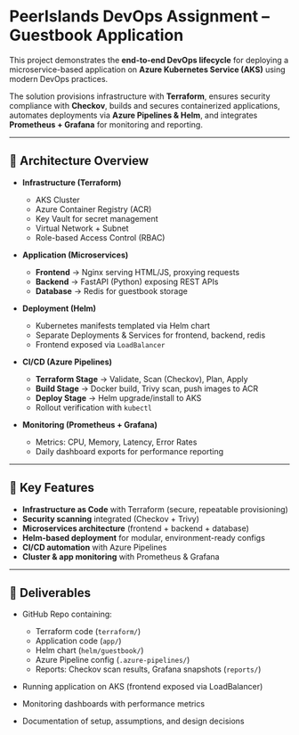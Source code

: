 # PeerIslands DevOps Assignment – Guestbook Application

This project demonstrates the **end-to-end DevOps lifecycle** for deploying a microservice-based application on **Azure Kubernetes Service (AKS)** using modern DevOps practices.

The solution provisions infrastructure with **Terraform**, ensures security compliance with **Checkov**, builds and secures containerized applications, automates deployments via **Azure Pipelines & Helm**, and integrates **Prometheus + Grafana** for monitoring and reporting.

---

## 🔹 Architecture Overview

* **Infrastructure (Terraform)**

  * AKS Cluster
  * Azure Container Registry (ACR)
  * Key Vault for secret management
  * Virtual Network + Subnet
  * Role-based Access Control (RBAC)

* **Application (Microservices)**

  * **Frontend** → Nginx serving HTML/JS, proxying requests
  * **Backend** → FastAPI (Python) exposing REST APIs
  * **Database** → Redis for guestbook storage

* **Deployment (Helm)**

  * Kubernetes manifests templated via Helm chart
  * Separate Deployments & Services for frontend, backend, redis
  * Frontend exposed via `LoadBalancer`

* **CI/CD (Azure Pipelines)**

  * **Terraform Stage** → Validate, Scan (Checkov), Plan, Apply
  * **Build Stage** → Docker build, Trivy scan, push images to ACR
  * **Deploy Stage** → Helm upgrade/install to AKS
  * Rollout verification with `kubectl`

* **Monitoring (Prometheus + Grafana)**

  * Metrics: CPU, Memory, Latency, Error Rates
  * Daily dashboard exports for performance reporting

---

## 🔹 Key Features

* **Infrastructure as Code** with Terraform (secure, repeatable provisioning)
* **Security scanning** integrated (Checkov + Trivy)
* **Microservices architecture** (frontend + backend + database)
* **Helm-based deployment** for modular, environment-ready configs
* **CI/CD automation** with Azure Pipelines
* **Cluster & app monitoring** with Prometheus & Grafana

---

## 🔹 Deliverables

* GitHub Repo containing:

  * Terraform code (`terraform/`)
  * Application code (`app/`)
  * Helm chart (`helm/guestbook/`)
  * Azure Pipeline config (`.azure-pipelines/`)
  * Reports: Checkov scan results, Grafana snapshots (`reports/`)
* Running application on AKS (frontend exposed via LoadBalancer)
* Monitoring dashboards with performance metrics
* Documentation of setup, assumptions, and design decisions
